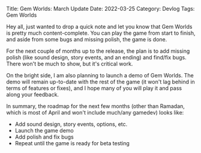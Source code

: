 Title: Gem Worlds: March Update
Date: 2022-03-25
Category: Devlog
Tags: Gem Worlds

Hey all, just wanted to drop a quick note and let you know that Gem Worlds is pretty much content-complete. You can play the game from start to finish, and aside from some bugs and missing polish, the game is done.

For the next couple of months up to the release, the plan is to add missing polish (like sound design, story events, and an ending) and find/fix bugs. There won't be much to show, but it's critical work.

On the bright side, I am also planning to launch a demo of Gem Worlds. The demo will remain up-to-date with the rest of the game (it won't lag behind in terms of features or fixes), and I hope many of you will play it and pass along your feedback.

In summary, the roadmap for the next few months (other than Ramadan, which is most of April and won't include much/any gamedev) looks like:

- Add sound design, story events, options, etc.
- Launch the game demo
- Add polish and fix bugs
- Repeat until the game is ready for beta testing
